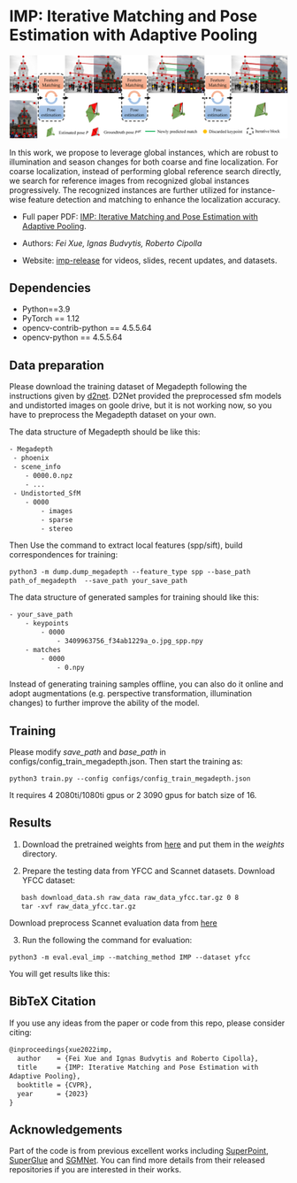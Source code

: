 # IMP: Iterative Matching and Pose Estimation with Adaptive Pooling

<p align="center">
  <img src="assets/overview.png" width="960">
</p>

In this work, we propose to leverage global instances, which are robust to illumination and season changes for both
coarse and fine localization. For coarse localization, instead of performing global reference search directly, we search
for reference images from recognized global instances progressively. The recognized instances are further utilized for
instance-wise feature detection and matching to enhance the localization accuracy.

* Full paper PDF: [IMP: Iterative Matching and Pose Estimation with Adaptive Pooling](https://arxiv.org/abs/1911.11763).

* Authors: *Fei Xue, Ignas Budvytis, Roberto Cipolla*

* Website: [imp-release](https://github.com/feixue94/imp-release) for videos, slides, recent updates, and datasets.

## Dependencies

* Python==3.9
* PyTorch == 1.12
* opencv-contrib-python == 4.5.5.64
* opencv-python == 4.5.5.64

## Data preparation

Please download the training dataset of Megadepth following the instructions given
by [d2net](https://github.com/mihaidusmanu/d2-net/tree/dev). D2Net provided the preprocessed sfm models and undistorted
images on goole drive, but it is not working now, so you have to preprocess the Megadepth dataset on your own.

The data structure of Megadepth should be like this:

```
- Megadepth
 - phoenix
 - scene_info
    - 0000.0.npz
    - ...
 - Undistorted_SfM
    - 0000
        - images
        - sparse 
        - stereo
```

Then Use the command to extract local features (spp/sift), build correspondences for training:

```
python3 -m dump.dump_megadepth --feature_type spp --base_path  path_of_megadepth  --save_path your_save_path
```

The data structure of generated samples for training should like this:

```
- your_save_path
    - keypoints
        - 0000
            - 3409963756_f34ab1229a_o.jpg_spp.npy
    - matches
        - 0000
            - 0.npy
```

Instead of generating training samples offline, you can also do it online and adopt augmentations (e.g. perspective
transformation, illumination changes) to further improve the ability of the model.

## Training

Please modify <em> save_path </em> and <em> base_path </em> in configs/config_train_megadepth.json. Then start the
training as:

```
python3 train.py --config configs/config_train_megadepth.json
```

It requires 4 2080ti/1080ti gpus or 2 3090 gpus for batch size of 16.

## Results

1. Download the pretrained weights
   from [here](https://drive.google.com/drive/folders/1pI8_jnVhVX7BWa7M6H1s3GQgxrTwMncy?usp=sharing) and put them in
   the <em> weights </em> directory.

2. Prepare the testing data from YFCC and Scannet datasets. Download YFCC dataset:

```
   bash download_data.sh raw_data raw_data_yfcc.tar.gz 0 8
   tar -xvf raw_data_yfcc.tar.gz
```

Download preprocess Scannet evaluation data
from [here](https://drive.google.com/file/d/14s-Ce8Vq7XedzKon8MZSB_Mz_iC6oFPy/view)

3. Run the following the command for evaluation:

```
python3 -m eval.eval_imp --matching_method IMP --dataset yfcc
```

You will get results like this:

## BibTeX Citation

If you use any ideas from the paper or code from this repo, please consider citing:

```
@inproceedings{xue2022imp,
  author    = {Fei Xue and Ignas Budvytis and Roberto Cipolla},
  title     = {IMP: Iterative Matching and Pose Estimation with Adaptive Pooling},
  booktitle = {CVPR},
  year      = {2023}
}
```

## Acknowledgements

Part of the code is from previous excellent works
including [SuperPoint](https://github.com/magicleap/SuperPointPretrainedNetwork), [SuperGlue]() and [SGMNet](). You can
find more details from their released repositories if you are interested in their works. 